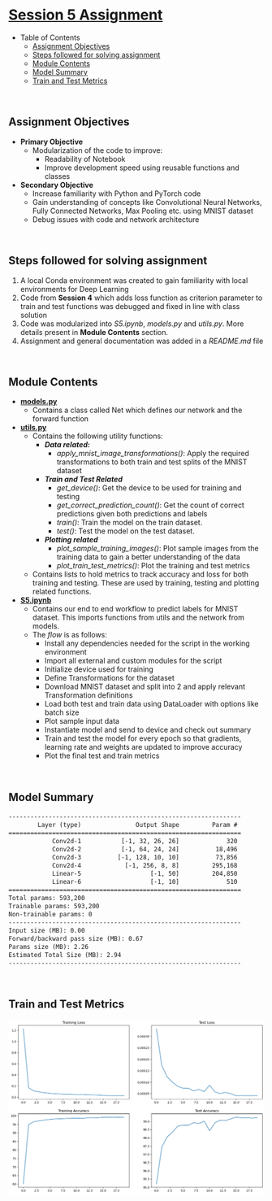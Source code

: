 # [Session 5 Assignment](https://canvas.instructure.com/courses/6743641/quizzes/14478657?module_item_id=86577025)

- Table of Contents
  - [Assignment Objectives](#assignment-objectives)
  - [Steps followed for solving assignment](#steps-followed-for-solving-assignment)
  - [Module Contents](#module-contents)
  - [Model Summary](#model-summary)
  - [Train and Test Metrics](#train-and-test-metrics)

<br>

## Assignment Objectives

- **Primary Objective**
  - Modularization of the code to improve:
    - Readability of Notebook
    - Improve development speed using reusable functions and classes
- **Secondary Objective**
  - Increase familiarity with Python and PyTorch code
  - Gain understanding of concepts like Convolutional Neural Networks, Fully Connected Networks, Max Pooling etc. using MNIST dataset
  - Debug issues with code and network architecture

<br>

## Steps followed for solving assignment

1. A local Conda environment was created to gain familiarity with local environments for Deep Learning
2. Code from **Session 4** which adds loss function as criterion parameter to train and test functions was debugged and fixed in line with class solution
3. Code was modularized into _S5.ipynb_, _models.py_ and _utils.py_. More details present in **Module Contents** section.
4. Assignment and general documentation was added in a _README.md_ file

<br>

## Module Contents

- [**models.py**](model.py)
  - Contains a class called Net which defines our network and the forward function
- [**utils.py**](utils.py)
  - Contains the following utility functions:
    - **_Data related:_**
      - _apply_mnist_image_transformations()_: Apply the required transformations to both train and test splits of the MNIST dataset
    - **_Train and Test Related_**
      - _get_device()_: Get the device to be used for training and testing
      - _get_correct_prediction_count()_: Get the count of correct predictions given both predictions and labels
      - _train()_: Train the model on the train dataset.
      - _test()_: Test the model on the test dataset.
    - **_Plotting related_**
      - _plot_sample_training_images()_: Plot sample images from the training data to gain a better understanding of the data
      - _plot_train_test_metrics()_: Plot the training and test metrics
  - Contains lists to hold metrics to track accuracy and loss for both training and testing. These are used by training, testing and plotting related functions.
- [**S5.ipynb**](S5.ipynb)
  - Contains our end to end workflow to predict labels for MNIST dataset. This imports functions from utils and the network from models.
  - The _flow_ is as follows:
    - Install any dependencies needed for the script in the working environment
    - Import all external and custom modules for the script
    - Initialize device used for training
    - Define Transformations for the dataset
    - Download MNIST dataset and split into 2 and apply relevant Transformation definitions
    - Load both test and train data using DataLoader with options like batch size
    - Plot sample input data
    - Instantiate model and send to device and check out summary
    - Train and test the model for every epoch so that gradients, learning rate and weights are updated to improve accuracy
    - Plot the final test and train metrics

<br>

## Model Summary

    ----------------------------------------------------------------
            Layer (type)               Output Shape         Param #
    ================================================================
                Conv2d-1           [-1, 32, 26, 26]             320
                Conv2d-2           [-1, 64, 24, 24]          18,496
                Conv2d-3          [-1, 128, 10, 10]          73,856
                Conv2d-4            [-1, 256, 8, 8]         295,168
                Linear-5                   [-1, 50]         204,850
                Linear-6                   [-1, 10]             510
    ================================================================
    Total params: 593,200
    Trainable params: 593,200
    Non-trainable params: 0
    ----------------------------------------------------------------
    Input size (MB): 0.00
    Forward/backward pass size (MB): 0.67
    Params size (MB): 2.26
    Estimated Total Size (MB): 2.94
    ----------------------------------------------------------------

<br>

## Train and Test Metrics

![](../Files/images/Assignment%20-%20Metric%20Plot.png)
